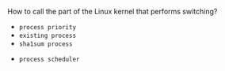How to call the part of the Linux kernel that performs switching?

* `process priority`
* `existing process`
* `sha1sum process`
+ `process scheduler`
